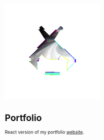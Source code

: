 ![Dovotori](./public/img/signature2.png)

# Portfolio

React version of my portfolio [website](https://dovotori.gitlab.io/).
